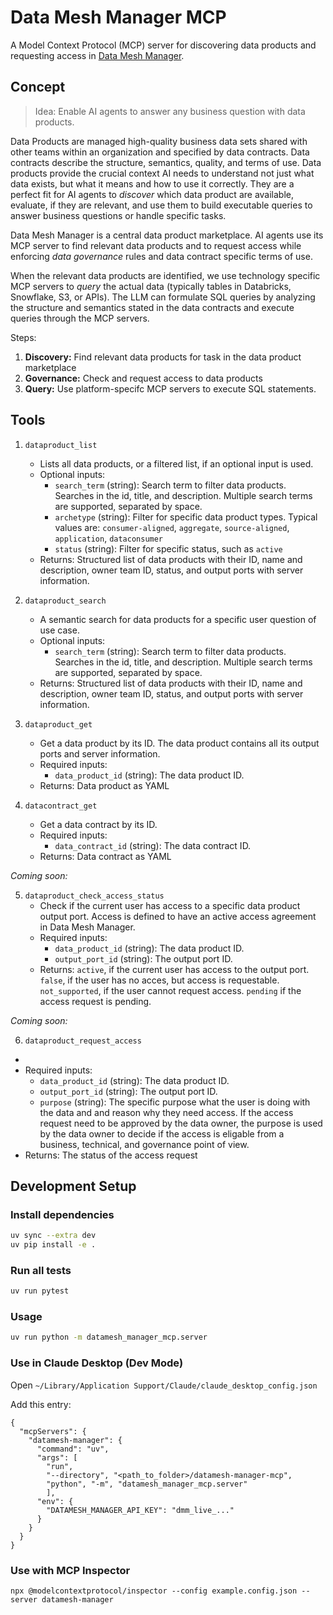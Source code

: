 # Data Mesh Manager MCP

A Model Context Protocol (MCP) server for discovering data products and requesting access in [Data Mesh Manager](https://datamesh-manager.com/).

## Concept

> Idea: Enable AI agents to answer any business question with data products.

Data Products are managed high-quality business data sets shared with other teams within an organization and specified by data contracts. 
Data contracts describe the structure, semantics, quality, and terms of use. Data products provide the crucial context AI needs to understand not just what data exists, but what it means and how to use it correctly. They are a perfect fit for AI agents to _discover_ which data product are available, evaluate, if they are relevant, and use them to build executable queries to answer business questions or handle specific tasks. 

Data Mesh Manager is a central data product marketplace. AI agents use its MCP server to find relevant data products and to request access while enforcing _data governance_ rules and data contract specific terms of use.

When the relevant data products are identified, we use technology specific MCP servers to _query_ the actual data (typically tables in Databricks, Snowflake, S3, or APIs). The LLM can formulate SQL queries by analyzing the structure and semantics stated in the data contracts and execute queries through the MCP servers.


Steps:
1. **Discovery:** Find relevant data products for task in the data product marketplace
2. **Governance:** Check and request access to data products
3. **Query:** Use platform-specifc MCP servers to execute SQL statements.


## Tools

1. `dataproduct_list`
    - Lists all data products, or a filtered list, if an optional input is used.
    - Optional inputs:
      - `search_term` (string): Search term to filter data products. Searches in the id, title, and description. Multiple search terms are supported, separated by space.
      - `archetype` (string): Filter for specific data product types. Typical values are: `consumer-aligned`, `aggregate`, `source-aligned`, `application`, `dataconsumer`
      - `status` (string): Filter for specific status, such as `active`
    - Returns: Structured list of data products with their ID, name and description, owner team ID, status, and output ports with server information.

2. `dataproduct_search`
    - A semantic search for data products for a specific user question of use case.
    - Optional inputs:
      - `search_term` (string): Search term to filter data products. Searches in the id, title, and description. Multiple search terms are supported, separated by space.
    - Returns: Structured list of data products with their ID, name and description, owner team ID, status, and output ports with server information.

3. `dataproduct_get`
    - Get a data product by its ID. The data product contains all its output ports and server information.
    - Required inputs:
      - `data_product_id` (string): The data product ID.
    - Returns: Data product as YAML

4. `datacontract_get`
    - Get a data contract by its ID.
    - Required inputs:
      - `data_contract_id` (string): The data contract ID.
    - Returns: Data contract as YAML

_Coming soon:_

5. `dataproduct_check_access_status`
    - Check if the current user has access to a specific data product output port. Access is defined to have an active access agreement in Data Mesh Manager.
    - Required inputs:
      - `data_product_id` (string): The data product ID.
      - `output_port_id` (string): The output port ID.
    - Returns: `active`, if the current user has access to the output port. `false`, if the user has no acces, but access is requestable. `not_supported`, if the user cannot request access. `pending` if the access request is pending.

_Coming soon:_

6. `dataproduct_request_access`
  - 
   - Required inputs:
     - `data_product_id` (string): The data product ID.
     - `output_port_id` (string): The output port ID.
     - `purpose` (string): The specific purpose what the user is doing with the data and and reason why they need access. If the access request need to be approved by the data owner, the purpose is used by the data owner to decide if the access is eligable from a business, technical, and governance point of view.
  - Returns: The status of the access request


## Development Setup

### Install dependencies

```bash
uv sync --extra dev
uv pip install -e .
```

### Run all tests
```bash
uv run pytest
```

### Usage

```bash
uv run python -m datamesh_manager_mcp.server
```

### Use in Claude Desktop (Dev Mode)

Open `~/Library/Application Support/Claude/claude_desktop_config.json`

Add this entry:

```
{
  "mcpServers": {
    "datamesh-manager": {
      "command": "uv",
      "args": [
        "run", 
        "--directory", "<path_to_folder>/datamesh-manager-mcp", 
        "python", "-m", "datamesh_manager_mcp.server"
        ],
      "env": {
        "DATAMESH_MANAGER_API_KEY": "dmm_live_..."
      }
    }
  }
}
```

### Use with MCP Inspector

```
npx @modelcontextprotocol/inspector --config example.config.json --server datamesh-manager
```

